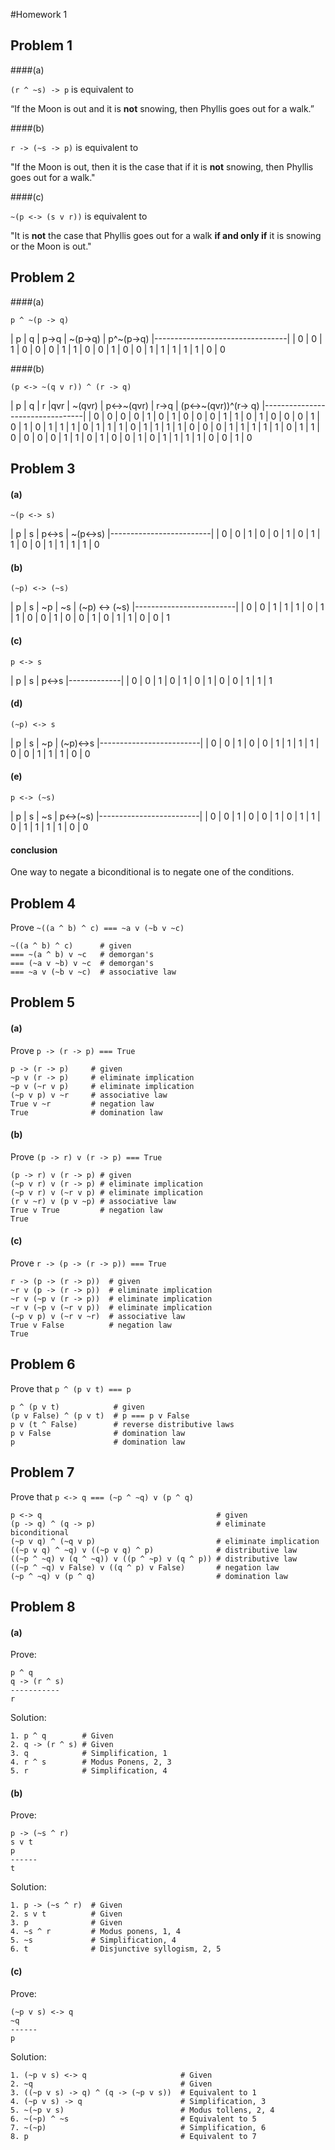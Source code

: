 #Homework 1

## Problem 1

####(a) 

`(r ^ ~s) -> p` is equivalent to 

“If the Moon is out and it is **not** snowing, then Phyllis goes out for a walk.”

####(b)

`r -> (~s -> p)` is equivalent to

"If the Moon is out, then it is the case that if it is **not** snowing, then Phyllis goes out for a walk."

####(c)


`~(p <-> (s v r))` is equivalent to

"It is **not** the case that Phyllis goes out for a walk **if and only if** it is snowing or the Moon is out."

## Problem 2

####(a)

`p ^ ~(p -> q)`

| p | q | p->q | ~(p->q) | p^~(p->q)
|---------------------------------|
| 0 | 0 | 1 | 0 | 0
| 0 | 1 | 1 | 0 | 0 
| 1 | 0 | 0 | 1 | 1
| 1 | 1 | 1 | 0 | 0

####(b)

`(p <-> ~(q v r)) ^ (r -> q)`

| p | q | r |qvr | ~(qvr) | p<->~(qvr) | r->q | (p<->~(qvr))^(r-> q)
|---------------------------------|
| 0 | 0 | 0 | 0 | 1 | 0 | 1 | 0
| 0 | 0 | 1 | 1 | 0 | 1 | 0 | 0
| 0 | 1 | 0 | 1 | 0 | 1 | 1 | 1
| 0 | 1 | 1 | 1 | 0 | 1 | 1 | 1
| 1 | 0 | 0 | 0 | 1 | 1 | 1 | 1
| 1 | 0 | 1 | 1 | 0 | 0 | 0 | 0
| 1 | 1 | 0 | 1 | 0 | 0 | 1 | 0
| 1 | 1 | 1 | 1 | 0 | 0 | 1 | 0

## Problem 3

#### (a)
`~(p <-> s)`

| p | s | p<->s | ~(p<->s) 
|-------------------------|
| 0 | 0 | 1 | 0
| 0 | 1 | 0 | 1 
| 1 | 0 | 0 | 1
| 1 | 1 | 1 | 0

#### (b)

`(~p) <-> (~s)`

| p | s | ~p | ~s | (~p) <-> (~s)
|-------------------------|
| 0 | 0 | 1 | 1 | 1
| 0 | 1 | 1 | 0 | 0
| 1 | 0 | 0 | 1 | 0
| 1 | 1 | 0 | 0 | 1

#### (c)
`p <-> s`

| p | s | p<->s 
|-------------|
| 0 | 0 | 1 
| 0 | 1 | 0 
| 1 | 0 | 0 
| 1 | 1 | 1 

#### (d)

`(~p) <-> s`

| p | s | ~p | (~p)<->s 
|-------------------------|
| 0 | 0 | 1 | 0
| 0 | 1 | 1 | 1 
| 1 | 0 | 0 | 1
| 1 | 1 | 0 | 0

#### (e)

`p <-> (~s)`

| p | s | ~s | p<->(~s)
|-------------------------|
| 0 | 0 | 1 | 0
| 0 | 1 | 0 | 1 
| 1 | 0 | 1 | 1
| 1 | 1 | 0 | 0

#### conclusion

One way to negate a biconditional is to negate one of the conditions.

## Problem 4

Prove `~((a ^ b) ^ c) === ~a v (~b v ~c)`

```
~((a ^ b) ^ c)      # given
=== ~(a ^ b) v ~c   # demorgan's
=== (~a v ~b) v ~c  # demorgan's
=== ~a v (~b v ~c)  # associative law
```

## Problem 5

#### (a)

Prove `p -> (r -> p) === True`

```
p -> (r -> p)     # given
~p v (r -> p)     # eliminate implication
~p v (~r v p)     # eliminate implication
(~p v p) v ~r     # associative law
True v ~r         # negation law
True              # domination law
```

#### (b)

Prove `(p -> r) v (r -> p) === True`

```
(p -> r) v (r -> p) # given
(~p v r) v (r -> p) # eliminate implication
(~p v r) v (~r v p) # eliminate implication
(r v ~r) v (p v ~p) # associative law
True v True         # negation law
True
```

#### (c)

Prove `r -> (p -> (r -> p)) === True`

```
r -> (p -> (r -> p))  # given
~r v (p -> (r -> p))  # eliminate implication
~r v (~p v (r -> p))  # eliminate implication
~r v (~p v (~r v p))  # eliminate implication
(~p v p) v (~r v ~r)  # associative law
True v False          # negation law
True
```

## Problem 6

Prove that `p ^ (p v t) === p`

```
p ^ (p v t)            # given
(p v False) ^ (p v t)  # p === p v False
p v (t ^ False)        # reverse distributive laws
p v False              # domination law
p                      # domination law
```

## Problem 7 

Prove that `p <-> q === (~p ^ ~q) v (p ^ q)`

```
p <-> q                                       # given 
(p -> q) ^ (q -> p)                           # eliminate biconditional
(~p v q) ^ (~q v p)                           # eliminate implication
((~p v q) ^ ~q) v ((~p v q) ^ p)              # distributive law
((~p ^ ~q) v (q ^ ~q)) v ((p ^ ~p) v (q ^ p)) # distributive law
((~p ^ ~q) v False) v ((q ^ p) v False)       # negation law
(~p ^ ~q) v (p ^ q)                           # domination law
```

## Problem 8

#### (a)

Prove:

```
p ^ q
q -> (r ^ s)
-----------
r
```

Solution:

```
1. p ^ q        # Given
2. q -> (r ^ s) # Given
3. q            # Simplification, 1
4. r ^ s        # Modus Ponens, 2, 3
5. r            # Simplification, 4
```

#### (b)

Prove:

```
p -> (~s ^ r)
s v t
p
------
t
```

Solution:

```
1. p -> (~s ^ r)  # Given
2. s v t          # Given
3. p              # Given
4. ~s ^ r         # Modus ponens, 1, 4
5. ~s             # Simplification, 4
6. t              # Disjunctive syllogism, 2, 5
```

#### (c)

Prove:

```
(~p v s) <-> q
~q
------
p
```

Solution:

```
1. (~p v s) <-> q                     # Given
2. ~q                                 # Given
3. ((~p v s) -> q) ^ (q -> (~p v s))  # Equivalent to 1
4. (~p v s) -> q                      # Simplification, 3
5. ~(~p v s)                          # Modus tollens, 2, 4
6. ~(~p) ^ ~s                         # Equivalent to 5
7. ~(~p)                              # Simplification, 6
8. p                                  # Equivalent to 7
```